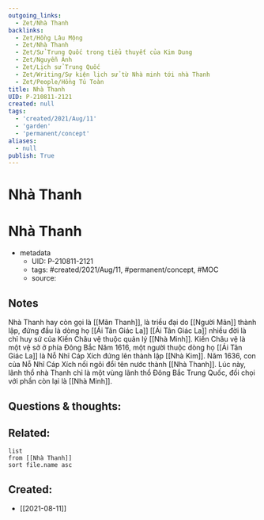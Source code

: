 ```yaml
---
outgoing_links:
  - Zet/Nhà Thanh
backlinks:
  - Zet/Hồng Lâu Mộng
  - Zet/Nhà Thanh
  - Zet/Sử Trung Quốc trong tiểu thuyết của Kim Dung
  - Zet/Nguyễn Ánh
  - Zet/Lịch sử Trung Quốc
  - Zet/Writing/Sự kiện lịch sử từ Nhà minh tới nhà Thanh
  - Zet/People/Hồng Tú Toàn
title: Nhà Thanh
UID: P-210811-2121
created: null
tags:
  - 'created/2021/Aug/11'
  - 'garden'
  - 'permanent/concept'
aliases:
  - null
publish: True
---
```

# Nhà Thanh



# Nhà Thanh

- metadata
	- UID: P-210811-2121
	- tags: #created/2021/Aug/11, #permanent/concept, #MOC 
	- source: 

## Notes
Nhà Thanh hay còn gọi là [[Mãn Thanh]], là triều đại do [[Người Mãn]] thành lập, đứng đầu là dòng họ [[Ái Tân Giác La]]
[[Ái Tân Giác La]] nhiều đời là chỉ huy sứ của Kiến Châu vệ thuộc quản lý [[Nhà Minh]]. Kiến Châu vệ là một vệ sở ở phía Đông Bắc
Năm 1616, một người thuộc dòng họ [[Ái Tân Giác La]] là Nỗ Nhĩ Cáp Xích đứng lên thành lập [[Nhà Kim]]. Năm 1636, con của Nỗ Nhĩ Cáp Xích nối ngôi đổi tên nước thành [[Nhà Thanh]]. Lúc này, lãnh thổ nhà Thanh chỉ là một vùng lãnh thổ Đông Bắc Trung Quốc, đối chọi với phần còn lại là [[Nhà Minh]]. 

## Questions & thoughts:


## Related:
```dataview
list
from [[Nhà Thanh]]
sort file.name asc
```
## Created:
- [[2021-08-11]]
